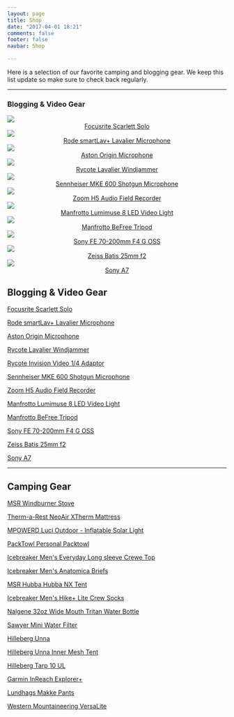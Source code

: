 ```yaml
---
layout: page
title: Shop
date: "2017-04-01 18:21"
comments: false
footer: false
navbar: Shop

---
```


Here is a selection of our favorite camping and blogging gear. We keep this list update so make sure to check back regularly.

---

<h3>Blogging & Video Gear</h3>
<div id="partners_table" class="row">
  <div class="col-sm-3 col-lg-3 col-md-3 col-xs-6">
    <a target="_blank"  href="https://www.amazon.com/gp/product/B01E6T56CM/ref=as_li_tl?ie=UTF8&camp=1789&creative=9325&creativeASIN=B01E6T56CM&linkCode=as2&tag=hikeve-20&linkId=da1ba6fe71108a198b69a6a9a27678cd"><img border="0" src="//ws-na.amazon-adsystem.com/widgets/q?_encoding=UTF8&MarketPlace=US&ASIN=B01E6T56CM&ServiceVersion=20070822&ID=AsinImage&WS=1&Format=_SL250_&tag=hikeve-20" ></a><img src="//ir-na.amazon-adsystem.com/e/ir?t=hikeve-20&l=am2&o=1&a=B01E6T56CM" width="1" height="1" border="0" alt="" style="border:none !important; margin:0px !important;" />
  <center>  <a href="http://amzn.to/2nr3DPm" rel="nofollow">
Focusrite Scarlett Solo</a></center>
  </div>

  <div class="col-sm-3 col-lg-3 col-md-3 col-xs-6">
    <a target="_blank"  href="https://www.amazon.com/gp/product/B00EO4A7L0/ref=as_li_tl?ie=UTF8&camp=1789&creative=9325&creativeASIN=B00EO4A7L0&linkCode=as2&tag=hikeve-20&linkId=f8619045301614e1ef2beeaf25599208"><img border="0" src="//ws-na.amazon-adsystem.com/widgets/q?_encoding=UTF8&MarketPlace=US&ASIN=B00EO4A7L0&ServiceVersion=20070822&ID=AsinImage&WS=1&Format=_SL250_&tag=hikeve-20" ></a><img src="//ir-na.amazon-adsystem.com/e/ir?t=hikeve-20&l=am2&o=1&a=B00EO4A7L0" width="1" height="1" border="0" alt="" style="border:none !important; margin:0px !important;" />
  <center>  <a href="http://amzn.to/2mZ5OhL" rel="nofollow">
Rode smartLav+ Lavalier Microphone</a></center>
  </div>

  <div class="col-sm-3 col-lg-3 col-md-3 col-xs-6">
    <a target="_blank"  href="https://www.amazon.com/gp/product/B019RVU0C0/ref=as_li_tl?ie=UTF8&camp=1789&creative=9325&creativeASIN=B019RVU0C0&linkCode=as2&tag=hikeve-20&linkId=b61a2555185cb2ea0a1152993e3af77f"><img border="0" src="//ws-na.amazon-adsystem.com/widgets/q?_encoding=UTF8&MarketPlace=US&ASIN=B019RVU0C0&ServiceVersion=20070822&ID=AsinImage&WS=1&Format=_SL250_&tag=hikeve-20" ></a><img src="//ir-na.amazon-adsystem.com/e/ir?t=hikeve-20&l=am2&o=1&a=B019RVU0C0" width="1" height="1" border="0" alt="" style="border:none !important; margin:0px !important;" />
<center>    <a href="http://amzn.to/2mZ5fnO" rel="nofollow">
Aston Origin Microphone</a></center>
  </div>

  <div class="col-sm-3 col-lg-3 col-md-3 col-xs-6">
  <a target="_blank"  href="https://www.amazon.com/gp/product/B008EUMPWE/ref=as_li_tl?ie=UTF8&camp=1789&creative=9325&creativeASIN=B008EUMPWE&linkCode=as2&tag=hikeve-20&linkId=edefc8b20f357f94163fa59443acead3"><img border="0" src="//ws-na.amazon-adsystem.com/widgets/q?_encoding=UTF8&MarketPlace=US&ASIN=B008EUMPWE&ServiceVersion=20070822&ID=AsinImage&WS=1&Format=_SL250_&tag=hikeve-20" ></a><img src="//ir-na.amazon-adsystem.com/e/ir?t=hikeve-20&l=am2&o=1&a=B008EUMPWE" width="1" height="1" border="0" alt="" style="border:none !important; margin:0px !important;" />
  <center><a href="http://amzn.to/2nuj3mt" rel="nofollow">
  Rycote Lavalier Windjammer</a></center>  
  </div>



  <div class="col-sm-3 col-lg-3 col-md-3 col-xs-6">
  <a target="_blank"  href="https://www.amazon.com/gp/product/B00B0YPAYQ/ref=as_li_tl?ie=UTF8&camp=1789&creative=9325&creativeASIN=B00B0YPAYQ&linkCode=as2&tag=hikeve-20&linkId=5bdff84d215640a41877d2adb742a266"><img border="0" src="//ws-na.amazon-adsystem.com/widgets/q?_encoding=UTF8&MarketPlace=US&ASIN=B00B0YPAYQ&ServiceVersion=20070822&ID=AsinImage&WS=1&Format=_SL250_&tag=hikeve-20" ></a><img src="//ir-na.amazon-adsystem.com/e/ir?t=hikeve-20&l=am2&o=1&a=B00B0YPAYQ" width="1" height="1" border="0" alt="" style="border:none !important; margin:0px !important;" />
  <center>  <a href="http://amzn.to/2mZ5IXu" rel="nofollow">
Sennheiser MKE 600 Shotgun Microphone</a></center>
  </div>

  <div class="col-sm-3 col-lg-3 col-md-3 col-xs-6">
  <a target="_blank"  href="https://www.amazon.com/gp/product/B00DFU9BRK/ref=as_li_tl?ie=UTF8&camp=1789&creative=9325&creativeASIN=B00DFU9BRK&linkCode=as2&tag=hikeve-20&linkId=54a6dd304a8f7b56e565eb4744e3ae5a"><img border="0" src="//ws-na.amazon-adsystem.com/widgets/q?_encoding=UTF8&MarketPlace=US&ASIN=B00DFU9BRK&ServiceVersion=20070822&ID=AsinImage&WS=1&Format=_SL250_&tag=hikeve-20" ></a><img src="//ir-na.amazon-adsystem.com/e/ir?t=hikeve-20&l=am2&o=1&a=B00DFU9BRK" width="1" height="1" border="0" alt="" style="border:none !important; margin:0px !important;" />
  <center>  <a href="http://amzn.to/2nrgBN4" rel="nofollow">
Zoom H5 Audio Field Recorder</a></center>
  </div>

  <div class="col-sm-3 col-lg-3 col-md-3 col-xs-6">
  <a target="_blank"  href="https://www.amazon.com/gp/product/B00WS2EL62/ref=as_li_tl?ie=UTF8&camp=1789&creative=9325&creativeASIN=B00WS2EL62&linkCode=as2&tag=hikeve-20&linkId=f7ec1896a85ca7f7f89e9faafaddd314"><img border="0" src="//ws-na.amazon-adsystem.com/widgets/q?_encoding=UTF8&MarketPlace=US&ASIN=B00WS2EL62&ServiceVersion=20070822&ID=AsinImage&WS=1&Format=_SL250_&tag=hikeve-20" ></a><img src="//ir-na.amazon-adsystem.com/e/ir?t=hikeve-20&l=am2&o=1&a=B00WS2EL62" width="1" height="1" border="0" alt="" style="border:none !important; margin:0px !important;" />
<center>    <a href="http://amzn.to/2ouagSu" rel="nofollow">
Manfrotto Lumimuse 8 LED Video Light</a></center>
  </div>

  <div class="col-sm-3 col-lg-3 col-md-3 col-xs-6">
  <a target="_blank"  href="https://www.amazon.com/gp/product/B00COLBNTK/ref=as_li_tl?ie=UTF8&camp=1789&creative=9325&creativeASIN=B00COLBNTK&linkCode=as2&tag=hikeve-20&linkId=e5dc17090800791cc14421e098868d30"><img border="0" src="//ws-na.amazon-adsystem.com/widgets/q?_encoding=UTF8&MarketPlace=US&ASIN=B00COLBNTK&ServiceVersion=20070822&ID=AsinImage&WS=1&Format=_SL250_&tag=hikeve-20" ></a><img src="//ir-na.amazon-adsystem.com/e/ir?t=hikeve-20&l=am2&o=1&a=B00COLBNTK" width="1" height="1" border="0" alt="" style="border:none !important; margin:0px !important;" />
<center>    <a href="http://amzn.to/2nLByWh" rel="nofollow">
Manfrotto BeFree Tripod</a></center>
  </div>

  <div class="col-sm-3 col-lg-3 col-md-3 col-xs-6">
  <a target="_blank"  href="https://www.amazon.com/gp/product/B00I8BICEO/ref=as_li_tl?ie=UTF8&camp=1789&creative=9325&creativeASIN=B00I8BICEO&linkCode=as2&tag=hikeve-20&linkId=1f94012e540870db95baa8b190475172"><img border="0" src="//ws-na.amazon-adsystem.com/widgets/q?_encoding=UTF8&MarketPlace=US&ASIN=B00I8BICEO&ServiceVersion=20070822&ID=AsinImage&WS=1&Format=_SL250_&tag=hikeve-20" ></a><img src="//ir-na.amazon-adsystem.com/e/ir?t=hikeve-20&l=am2&o=1&a=B00I8BICEO" width="1" height="1" border="0" alt="" style="border:none !important; margin:0px !important;" />
  <center>  <a href="http://amzn.to/2pU7nO6" rel="nofollow">
Sony FE 70-200mm F4 G OSS</a></center>
  </div>

  <div class="col-sm-3 col-lg-3 col-md-3 col-xs-6">
  <a target="_blank"  href="https://www.amazon.com/gp/product/B00WIHXBK4/ref=as_li_tl?ie=UTF8&camp=1789&creative=9325&creativeASIN=B00WIHXBK4&linkCode=as2&tag=hikeve-20&linkId=9dad378feed0f29c9ff48db63c756396"><img border="0" src="//ws-na.amazon-adsystem.com/widgets/q?_encoding=UTF8&MarketPlace=US&ASIN=B00WIHXBK4&ServiceVersion=20070822&ID=AsinImage&WS=1&Format=_SL250_&tag=hikeve-20" ></a><img src="//ir-na.amazon-adsystem.com/e/ir?t=hikeve-20&l=am2&o=1&a=B00WIHXBK4" width="1" height="1" border="0" alt="" style="border:none !important; margin:0px !important;" />
  <center>  <a href="http://amzn.to/2pTIRwq" rel="nofollow">
Zeiss Batis 25mm f2</a></center>
  </div>

  <div class="col-sm-3 col-lg-3 col-md-3 col-xs-6">
  <a target="_blank"  href="https://www.amazon.com/gp/product/B00FRDUZXM/ref=as_li_tl?ie=UTF8&camp=1789&creative=9325&creativeASIN=B00FRDUZXM&linkCode=as2&tag=hikeve-20&linkId=519320171e79f884073a4c9679ecb3f8"><img border="0" src="//ws-na.amazon-adsystem.com/widgets/q?_encoding=UTF8&MarketPlace=US&ASIN=B00FRDUZXM&ServiceVersion=20070822&ID=AsinImage&WS=1&Format=_SL250_&tag=hikeve-20" ></a><img src="//ir-na.amazon-adsystem.com/e/ir?t=hikeve-20&l=am2&o=1&a=B00FRDUZXM" width="1" height="1" border="0" alt="" style="border:none !important; margin:0px !important;" />
<center>    <a href="http://amzn.to/2pa9VIF" rel="nofollow">
Sony A7</a></center>
</div>

</div>


## Blogging & Video Gear

[Focusrite Scarlett Solo](http://amzn.to/2nr3DPm)

[Rode smartLav+ Lavalier Microphone](http://amzn.to/2mZ5OhL)

[Aston Origin Microphone](http://amzn.to/2mZ5fnO)

[Rycote Lavalier Windjammer](http://amzn.to/2nuj3mt)

[Rycote Invision Video 1/4 Adaptor](http://amzn.to/2nr87Fx)

[Sennheiser MKE 600 Shotgun Microphone](http://amzn.to/2mZ5IXu)

[Zoom H5 Audio Field Recorder](http://amzn.to/2nrgBN4)

[Manfrotto Lumimuse 8 LED Video Light](http://amzn.to/2ouagSu)

[Manfrotto BeFree Tripod](http://amzn.to/2nLByWh)

[Sony FE 70-200mm F4 G OSS](http://amzn.to/2pU7nO6)

[Zeiss Batis 25mm f2](http://amzn.to/2pTIRwq)

[Sony A7](http://amzn.to/2pa9VIF)

---

## Camping Gear

[MSR Windburner Stove](http://amzn.to/2ougMsw)

[Therm-a-Rest NeoAir XTherm Mattress](http://amzn.to/2oLqLcs)

[MPOWERD Luci Outdoor - Inflatable Solar Light](http://amzn.to/2nLOwTN)

[PackTowl Personal Packtowl](http://amzn.to/2mZdb8O)

[Icebreaker Men's Everyday Long sleeve Crewe Top](http://amzn.to/2nr6uI4)

[Icebreaker Men's Anatomica Briefs](http://amzn.to/2nr1AL7)

[MSR Hubba Hubba NX Tent](http://amzn.to/2nugZLz)

[Icebreaker Men's Hike+ Lite Crew Socks](http://amzn.to/2mZiYeC)

[Nalgene 32oz Wide Mouth Tritan Water Bottle](http://amzn.to/2ouheaj)

[Sawyer Mini Water Filter](http://amzn.to/2nr8no3)

[Hilleberg Unna](http://amzn.to/2qec6Lr)

[Hilleberg Unna Inner Mesh Tent](http://amzn.to/2qdUyz1)

[Hilleberg Tarp 10 UL](http://amzn.to/2qe6YqT)

[Garmin InReach Explorer+](http://amzn.to/2pa3Rjw)

[Lundhags Makke Pants](http://amzn.to/2qe2v7r)

[Western Mountaineering VersaLite](http://amzn.to/2pTVO9F)
